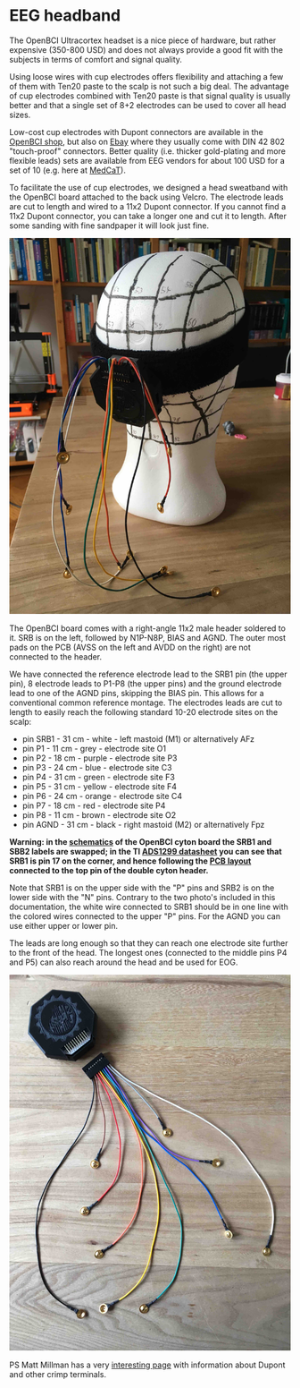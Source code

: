 # EEG headband

The OpenBCI Ultracortex headset is a nice piece of hardware, but rather expensive (350-800 USD) and does not always provide a good fit with the subjects in terms of comfort and signal quality.

Using loose wires with cup electrodes offers flexibility and attaching a few of them with Ten20 paste to the scalp is not such a big deal. The advantage of cup electrodes combined with Ten20 paste is that signal quality is usually better and that a single set of 8+2 electrodes can be used to cover all head sizes.

Low-cost cup electrodes with Dupont connectors are available in the [OpenBCI shop](https://shop.openbci.com/collections/frontpage/products/openbci-gold-cup-electrodes), but also on [Ebay](https://www.ebay.com/itm/201515562354) where they usually come with DIN 42 802 "touch-proof" connectors. Better quality (i.e. thicker gold-plating and more flexible leads) sets are available from EEG vendors for about 100 USD for a set of 10 (e.g. here at [MedCaT](http://medcat.nl/supplies/EEGelec.htm)).

To facilitate the use of cup electrodes, we designed a head sweatband with the OpenBCI board attached to the back using Velcro. The electrode leads are cut to length and wired to a 11x2 Dupont connector. If you cannot find a 11x2 Dupont connector, you can take a longer one and cut it to length. After some sanding with fine sandpaper it will look just fine.

![headband on styrofoam head](headband_styrofoam.jpg)

The OpenBCI board comes with a right-angle 11x2 male header soldered to it. SRB is on the left, followed by N1P-N8P, BIAS and AGND. The outer most pads on the PCB (AVSS on the left and AVDD on the right) are not connected to the header.

We have connected the reference electrode lead to the SRB1 pin (the upper pin), 8 electrode leads to P1-P8 (the upper pins) and the ground electrode lead to one of the AGND pins, skipping the BIAS pin. This allows for a conventional common reference montage. The electrodes leads are cut to length to easily reach the following standard 10-20 electrode sites on the scalp:

- pin SRB1 - 31 cm - white  - left mastoid (M1) or alternatively AFz
- pin P1   - 11 cm - grey   - electrode site O1
- pin P2   - 18 cm - purple - electrode site P3
- pin P3   - 24 cm - blue   - electrode site C3
- pin P4   - 31 cm - green  - electrode site F3
- pin P5   - 31 cm - yellow - electrode site F4
- pin P6   - 24 cm - orange - electrode site C4
- pin P7   - 18 cm - red    - electrode site P4
- pin P8   - 11 cm - brown  - electrode site O2
- pin AGND - 31 cm - black  - right mastoid (M2) or alternatively Fpz

**Warning: in the [schematics](https://raw.githubusercontent.com/OpenBCI/Docs/master/assets/images/OBCI_V3_32bit-Schematic.jpg) of the OpenBCI cyton board the SRB1 and SBB2 labels are swapped; in the TI [ADS1299 datasheet](http://www.ti.com/lit/ds/symlink/ads1299.pdf) you can see that SRB1 is pin 17 on the corner, and hence following the [PCB layout](https://raw.githubusercontent.com/OpenBCI/Docs/master/assets/images/OBCI_32bit_layerTop.jpg) connected to the top pin of the double cyton header.**

Note that SRB1 is on the upper side with the "P" pins and SRB2 is on the lower side with the "N" pins. Contrary to the two photo's included in this documentation, the white wire connected to SRB1 should be in one line with the colored wires connected to the upper "P" pins. For the AGND you can use either upper or lower pin.

The leads are long enough so that they can reach one electrode site further to the front of the head. The longest ones (connected to the middle pins P4 and P5) can also reach around the head and be used for EOG.

![headband leads](headband_leads.jpg)

PS Matt Millman has a very [interesting page](http://tech.mattmillman.com/info/crimpconnectors/#solder) with information about Dupont and other crimp terminals.
